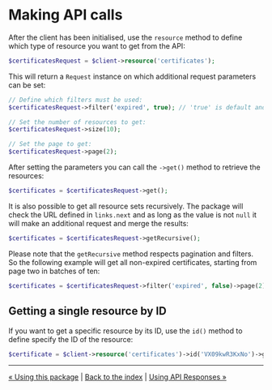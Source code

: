 # Making API calls
After the client has been initialised, use the `resource` method to define which type of resource you want to get from
the API:

```php
$certificatesRequest = $client->resource('certificates');
```

This will return a `Request` instance on which additional request parameters can be set:

```php
// Define which filters must be used:
$certificatesRequest->filter('expired', true); // 'true' is default and can be omitted.

// Set the number of resources to get:
$certificatesRequest->size(10);

// Set the page to get:
$certificatesRequest->page(2);
```

After setting the parameters you can call the `->get()` method to retrieve the resources:
```php
$certificates = $certificatesRequest->get();
```

It is also possible to get all resource sets recursively. The package will check the URL defined in `links.next` and as
long as the value is not `null` it will make an additional request and merge the results:

```php
$certificates = $certificatesRequest->getRecursive();
```

Please note that the `getRecursive` method respects pagination and filters. So the following example will get all
non-expired certificates, starting from page two in batches of ten:
```php
$certificates = $certificatesRequest->filter('expired', false)->page(2)->size(10)->getRecursive();
```

## Getting a single resource by ID
If you want to get a specific resource by its ID, use the `id()` method to define specify the ID of the resource:
```php
$certificate = $client->resource('certificates')->id('VX09kwR3KxNo')->get();
```

---

[&laquo; Using this package](using.md) | [Back to the index](index.md) | [Using API Responses &raquo;](api_responses.md)

